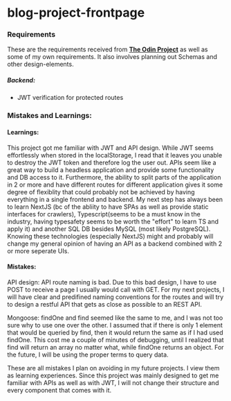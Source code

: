 # blog-project-frontpage

### Requirements

These are the requirements received from <a href="https://www.theodinproject.com/lessons/nodejs-blog-api"><b>The Odin Project</b></a> as well as some of my own requirements. It also involves planning out Schemas and other design-elements.

##### Backend:
<ul>
<li>JWT verification for protected routes</li>
</ul>

### Mistakes and Learnings:

#### Learnings:

This project got me familiar with JWT and API design. While JWT seems effortlessly when stored in the localStorage, I read that it leaves you unable to destroy the JWT token and therefore log the user out. APIs seem like a great way to build a headless application and provide some functionality and DB access to it. Furthermore, the ability to split parts of the application in 2 or more and have different routes for different application gives it some degree of flexiblity that could probably not be achieved by having everything in a single frontend and backend. My next step has always been to learn NextJS (bc of the abliity to have SPAs as well as provide static interfaces for crawlers), Typescript(seems to be a must know in the industry, having typesafety seems to be worth the "effort" to learn TS and apply it) and another SQL DB besides MySQL (most likely PostgreSQL). Knowing these technologies (especially NextJS) might and probably will change my general opinion of having an API as a backend combined with 2 or more seperate UIs. 

#### Mistakes:

API design: API route naming is bad. Due to this bad design, I have to use POST to receive a page I usually would call with GET. For my next projects, I will have clear and predifined naming conventions for the routes and will try to design a restful API that gets as close as possible to an REST API.

Mongoose: findOne and find seemed like the same to me, and I was not too sure why to use one over the other. I assumed that if there is only 1 element that would be queried by find, then it would return the same as if I had used findOne. This cost me a couple of minutes of debugging, until I realized that find will return an array no matter what, while findOne returns an object. For the future, I will be using the proper terms to query data.

These are all mistakes I plan on avoiding in my future projects. I view them as learning experiences. Since this project was mainly designed to get me familiar with APIs as well as with JWT, I will not change their structure and every component that comes with it.
